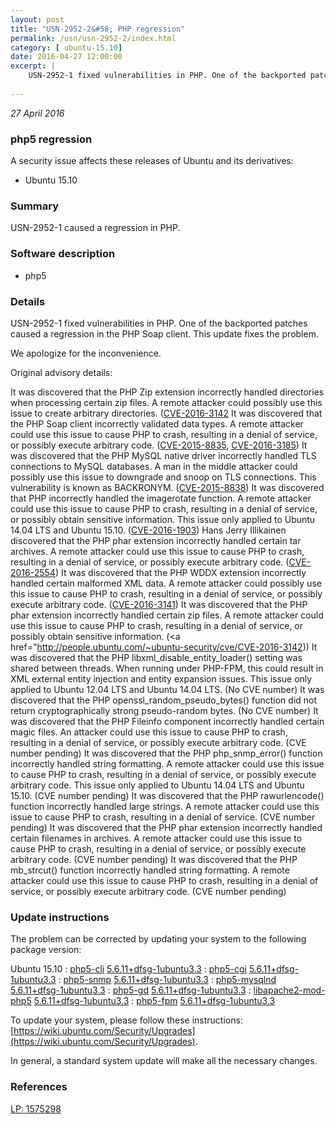 ```yaml
---
layout: post
title: "USN-2952-2&#58; PHP regression"
permalink: /usn/usn-2952-2/index.html
category: [ ubuntu-15.10]
date: 2016-04-27 12:00:00
excerpt: |
    USN-2952-1 fixed vulnerabilities in PHP. One of the backported patches caused a regression in the PHP Soap client. This update fixes the problem.
    
--- 
```

 
 

*27 April 2016*

### php5 regression

A security issue affects these releases of Ubuntu and its derivatives:

* Ubuntu 15.10

### Summary

USN-2952-1 caused a regression in PHP. 

### Software description

* php5 

### Details

USN-2952-1 fixed vulnerabilities in PHP. One of the backported patches caused a regression in the PHP Soap client. This update fixes the problem.

We apologize for the inconvenience.

Original advisory details:

 It was discovered that the PHP Zip extension incorrectly handled directories when processing certain zip files. A remote attacker could possibly use this issue to create arbitrary directories. ([CVE-2016-3142](http://people.ubuntu.com/~ubuntu-security/cve/CVE-2014-9767">CVE-2014-9767</a>) It was discovered that the PHP Soap client incorrectly validated data types. A remote attacker could use this issue to cause PHP to crash, resulting in a denial of service, or possibly execute arbitrary code. (<a href="http://people.ubuntu.com/~ubuntu-security/cve/CVE-2015-8835">CVE-2015-8835</a>, <a href="http://people.ubuntu.com/~ubuntu-security/cve/CVE-2016-3185">CVE-2016-3185</a>) It was discovered that the PHP MySQL native driver incorrectly handled TLS connections to MySQL databases. A man in the middle attacker could possibly use this issue to downgrade and snoop on TLS connections. This vulnerability is known as BACKRONYM. (<a href="http://people.ubuntu.com/~ubuntu-security/cve/CVE-2015-8838">CVE-2015-8838</a>) It was discovered that PHP incorrectly handled the imagerotate function. A remote attacker could use this issue to cause PHP to crash, resulting in a denial of service, or possibly obtain sensitive information. This issue only applied to Ubuntu 14.04 LTS and Ubuntu 15.10. (<a href="http://people.ubuntu.com/~ubuntu-security/cve/CVE-2016-1903">CVE-2016-1903</a>) Hans Jerry Illikainen discovered that the PHP phar extension incorrectly handled certain tar archives. A remote attacker could use this issue to cause PHP to crash, resulting in a denial of service, or possibly execute arbitrary code. (<a href="http://people.ubuntu.com/~ubuntu-security/cve/CVE-2016-2554">CVE-2016-2554</a>) It was discovered that the PHP WDDX extension incorrectly handled certain malformed XML data. A remote attacker could possibly use this issue to cause PHP to crash, resulting in a denial of service, or possibly execute arbitrary code. (<a href="http://people.ubuntu.com/~ubuntu-security/cve/CVE-2016-3141">CVE-2016-3141</a>) It was discovered that the PHP phar extension incorrectly handled certain zip files. A remote attacker could use this issue to cause PHP to crash, resulting in a denial of service, or possibly obtain sensitive information. (<a href="http://people.ubuntu.com/~ubuntu-security/cve/CVE-2016-3142)) It was discovered that the PHP libxml_disable_entity_loader() setting was shared between threads. When running under PHP-FPM, this could result in XML external entity injection and entity expansion issues. This issue only applied to Ubuntu 12.04 LTS and Ubuntu 14.04 LTS. (No CVE number) It was discovered that the PHP openssl_random_pseudo_bytes() function did not return cryptographically strong pseudo-random bytes. (No CVE number) It was discovered that the PHP Fileinfo component incorrectly handled certain magic files. An attacker could use this issue to cause PHP to crash, resulting in a denial of service, or possibly execute arbitrary code. (CVE number pending) It was discovered that the PHP php_snmp_error() function incorrectly handled string formatting. A remote attacker could use this issue to cause PHP to crash, resulting in a denial of service, or possibly execute arbitrary code. This issue only applied to Ubuntu 14.04 LTS and Ubuntu 15.10. (CVE number pending) It was discovered that the PHP rawurlencode() function incorrectly handled large strings. A remote attacker could use this issue to cause PHP to crash, resulting in a denial of service. (CVE number pending) It was discovered that the PHP phar extension incorrectly handled certain filenames in archives. A remote attacker could use this issue to cause PHP to crash, resulting in a denial of service, or possibly execute arbitrary code. (CVE number pending) It was discovered that the PHP mb_strcut() function incorrectly handled string formatting. A remote attacker could use this issue to cause PHP to crash, resulting in a denial of service, or possibly execute arbitrary code. (CVE number pending) 

### Update instructions

The problem can be corrected by updating your system to the following package version:

Ubuntu 15.10
 : [php5-cli](https://launchpad.net/ubuntu/+source/php5) <span> [5.6.11+dfsg-1ubuntu3.3](https://launchpad.net/ubuntu/+source/php5/5.6.11+dfsg-1ubuntu3.3) </span> 
 : [php5-cgi](https://launchpad.net/ubuntu/+source/php5) <span> [5.6.11+dfsg-1ubuntu3.3](https://launchpad.net/ubuntu/+source/php5/5.6.11+dfsg-1ubuntu3.3) </span> 
 : [php5-snmp](https://launchpad.net/ubuntu/+source/php5) <span> [5.6.11+dfsg-1ubuntu3.3](https://launchpad.net/ubuntu/+source/php5/5.6.11+dfsg-1ubuntu3.3) </span> 
 : [php5-mysqlnd](https://launchpad.net/ubuntu/+source/php5) <span> [5.6.11+dfsg-1ubuntu3.3](https://launchpad.net/ubuntu/+source/php5/5.6.11+dfsg-1ubuntu3.3) </span> 
 : [php5-gd](https://launchpad.net/ubuntu/+source/php5) <span> [5.6.11+dfsg-1ubuntu3.3](https://launchpad.net/ubuntu/+source/php5/5.6.11+dfsg-1ubuntu3.3) </span> 
 : [libapache2-mod-php5](https://launchpad.net/ubuntu/+source/php5) <span> [5.6.11+dfsg-1ubuntu3.3](https://launchpad.net/ubuntu/+source/php5/5.6.11+dfsg-1ubuntu3.3) </span> 
 : [php5-fpm](https://launchpad.net/ubuntu/+source/php5) <span> [5.6.11+dfsg-1ubuntu3.3](https://launchpad.net/ubuntu/+source/php5/5.6.11+dfsg-1ubuntu3.3) </span> 

To update your system, please follow these instructions: [https://wiki.ubuntu.com/Security/Upgrades](https://wiki.ubuntu.com/Security/Upgrades).

In general, a standard system update will make all the necessary changes. 

### References

 
 [LP: 1575298](https://launchpad.net/bugs/1575298)
 

